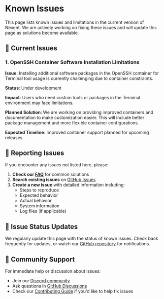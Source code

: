 # Known Issues

This page lists known issues and limitations in the current version of Nexent. We are actively working on fixing these issues and will update this page as solutions become available.

## 🐛 Current Issues

### 1. OpenSSH Container Software Installation Limitations

**Issue**: Installing additional software packages in the OpenSSH container for Terminal tool usage is currently challenging due to container constraints.

**Status**: Under development

**Impact**: Users who need custom tools or packages in the Terminal environment may face limitations.

**Planned Solution**: We are working on providing improved containers and documentation to make customization easier. This will include better package management and more flexible container configurations.

**Expected Timeline**: Improved container support planned for upcoming releases.

## 📝 Reporting Issues

If you encounter any issues not listed here, please:

1. **Check our [FAQ](./getting-started/faq)** for common solutions
2. **Search existing issues** on [GitHub Issues](https://github.com/ModelEngine-Group/nexent/issues)
3. **Create a new issue** with detailed information including:
   - Steps to reproduce
   - Expected behavior
   - Actual behavior
   - System information
   - Log files (if applicable)

## 🔄 Issue Status Updates

We regularly update this page with the status of known issues. Check back frequently for updates, or watch our [GitHub repository](https://github.com/ModelEngine-Group/nexent) for notifications.

## 💬 Community Support

For immediate help or discussion about issues:
- Join our [Discord community](https://discord.gg/tb5H3S3wyv)
- Ask questions in [GitHub Discussions](https://github.com/ModelEngine-Group/nexent/discussions)
- Check our [Contributing Guide](./contributing) if you'd like to help fix issues